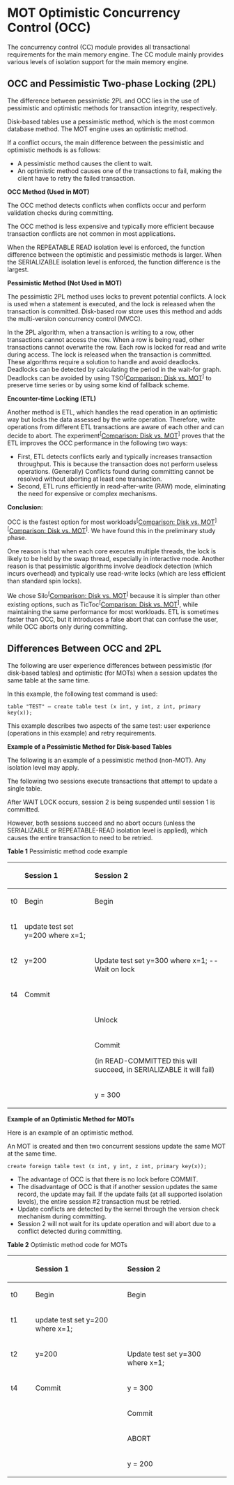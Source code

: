 # MOT Optimistic Concurrency Control \(OCC\)<a name="EN-US_TOPIC_0289899956"></a>

The concurrency control \(CC\) module provides all transactional requirements for the main memory engine. The CC module mainly provides various levels of isolation support for the main memory engine.

## OCC and Pessimistic Two-phase Locking \(2PL\)<a name="en-us_topic_0283137599_en-us_topic_0280525159_section48860244"></a>

The difference between pessimistic 2PL and OCC lies in the use of pessimistic and optimistic methods for transaction integrity, respectively.

Disk-based tables use a pessimistic method, which is the most common database method. The MOT engine uses an optimistic method.

If a conflict occurs, the main difference between the pessimistic and optimistic methods is as follows:

-   A pessimistic method causes the client to wait.
-   An optimistic method causes one of the transactions to fail, making the client have to retry the failed transaction.

**OCC Method \(Used in MOT\)**

The OCC method detects conflicts when conflicts occur and perform validation checks during committing.

The OCC method is less expensive and typically more efficient because transaction conflicts are not common in most applications.

When the REPEATABLE READ isolation level is enforced, the function difference between the optimistic and pessimistic methods is larger. When the SERIALIZABLE isolation level is enforced, the function difference is the largest.

**Pessimistic Method \(Not Used in MOT\)**

The pessimistic 2PL method uses locks to prevent potential conflicts. A lock is used when a statement is executed, and the lock is released when the transaction is committed. Disk-based row store uses this method and adds the multi-version concurrency control \(MVCC\).

In the 2PL algorithm, when a transaction is writing to a row, other transactions cannot access the row. When a row is being read, other transactions cannot overwrite the row. Each row is locked for read and write during access. The lock is released when the transaction is committed. These algorithms require a solution to handle and avoid deadlocks. Deadlocks can be detected by calculating the period in the wait-for graph. Deadlocks can be avoided by using TSO<sup>\[</sup>[Comparison: Disk vs. MOT](comparison-disk-vs-mot.md)<sup>\]</sup>  to preserve time series or by using some kind of fallback scheme.

**Encounter-time Locking \(ETL\)**

Another method is ETL, which handles the read operation in an optimistic way but locks the data assessed by the write operation. Therefore, write operations from different ETL transactions are aware of each other and can decide to abort. The experiment<sup>\[</sup>[Comparison: Disk vs. MOT](comparison-disk-vs-mot.md)<sup>\]</sup>  proves that the ETL improves the OCC performance in the following two ways:

-   First, ETL detects conflicts early and typically increases transaction throughput. This is because the transaction does not perform useless operations. \(Generally\) Conflicts found during committing cannot be resolved without aborting at least one transaction.
-   Second, ETL runs efficiently in read-after-write \(RAW\) mode, eliminating the need for expensive or complex mechanisms.

**Conclusion:**

OCC is the fastest option for most workloads<sup>\[</sup>[Comparison: Disk vs. MOT](comparison-disk-vs-mot.md)<sup>\]\[</sup>[Comparison: Disk vs. MOT](comparison-disk-vs-mot.md)<sup>\]</sup>. We have found this in the preliminary study phase.

One reason is that when each core executes multiple threads, the lock is likely to be held by the swap thread, especially in interactive mode. Another reason is that pessimistic algorithms involve deadlock detection \(which incurs overhead\) and typically use read-write locks \(which are less efficient than standard spin locks\).

We chose Silo<sup>\[</sup>[Comparison: Disk vs. MOT](comparison-disk-vs-mot.md)<sup>\]</sup>  because it is simpler than other existing options, such as TicToc<sup>\[</sup>[Comparison: Disk vs. MOT](comparison-disk-vs-mot.md)<sup>\]</sup>, while maintaining the same performance for most workloads. ETL is sometimes faster than OCC, but it introduces a false abort that can confuse the user, while OCC aborts only during committing.

## Differences Between OCC and 2PL<a name="en-us_topic_0283137599_en-us_topic_0280525159_section37089017"></a>

The following are user experience differences between pessimistic \(for disk-based tables\) and optimistic \(for MOTs\) when a session updates the same table at the same time.

In this example, the following test command is used:

```
table "TEST" – create table test (x int, y int, z int, primary key(x));
```

This example describes two aspects of the same test: user experience \(operations in this example\) and retry requirements.

**Example of a Pessimistic Method for Disk-based Tables**

The following is an example of a pessimistic method \(non-MOT\). Any isolation level may apply.

The following two sessions execute transactions that attempt to update a single table.

After WAIT LOCK occurs, session 2 is being suspended until session 1 is committed.

However, both sessions succeed and no abort occurs \(unless the SERIALIZABLE or REPEATABLE-READ isolation level is applied\), which causes the entire transaction to need to be retried.

**Table  1**  Pessimistic method code example

<a name="en-us_topic_0283137599_en-us_topic_0280525159_table38422929"></a>
<table><thead align="left"><tr id="en-us_topic_0283137599_en-us_topic_0280525159_row697534"><th class="cellrowborder" valign="top" width="5.050000000000001%" id="mcps1.2.4.1.1">&nbsp;&nbsp;</th>
<th class="cellrowborder" valign="top" width="32.32%" id="mcps1.2.4.1.2"><p id="en-us_topic_0283137599_en-us_topic_0280525159_p13119782"><a name="en-us_topic_0283137599_en-us_topic_0280525159_p13119782"></a><a name="en-us_topic_0283137599_en-us_topic_0280525159_p13119782"></a>Session 1</p>
</th>
<th class="cellrowborder" valign="top" width="62.629999999999995%" id="mcps1.2.4.1.3"><p id="en-us_topic_0283137599_en-us_topic_0280525159_p56069431"><a name="en-us_topic_0283137599_en-us_topic_0280525159_p56069431"></a><a name="en-us_topic_0283137599_en-us_topic_0280525159_p56069431"></a>Session 2</p>
</th>
</tr>
</thead>
<tbody><tr id="en-us_topic_0283137599_en-us_topic_0280525159_row45330064"><td class="cellrowborder" valign="top" width="5.050000000000001%" headers="mcps1.2.4.1.1 "><p id="en-us_topic_0283137599_en-us_topic_0280525159_p47856602"><a name="en-us_topic_0283137599_en-us_topic_0280525159_p47856602"></a><a name="en-us_topic_0283137599_en-us_topic_0280525159_p47856602"></a>t0</p>
</td>
<td class="cellrowborder" valign="top" width="32.32%" headers="mcps1.2.4.1.2 "><p id="en-us_topic_0283137599_en-us_topic_0280525159_p51179581"><a name="en-us_topic_0283137599_en-us_topic_0280525159_p51179581"></a><a name="en-us_topic_0283137599_en-us_topic_0280525159_p51179581"></a>Begin</p>
</td>
<td class="cellrowborder" valign="top" width="62.629999999999995%" headers="mcps1.2.4.1.3 "><p id="en-us_topic_0283137599_en-us_topic_0280525159_p51905376"><a name="en-us_topic_0283137599_en-us_topic_0280525159_p51905376"></a><a name="en-us_topic_0283137599_en-us_topic_0280525159_p51905376"></a>Begin</p>
</td>
</tr>
<tr id="en-us_topic_0283137599_en-us_topic_0280525159_row64495201"><td class="cellrowborder" valign="top" width="5.050000000000001%" headers="mcps1.2.4.1.1 "><p id="en-us_topic_0283137599_en-us_topic_0280525159_p56728775"><a name="en-us_topic_0283137599_en-us_topic_0280525159_p56728775"></a><a name="en-us_topic_0283137599_en-us_topic_0280525159_p56728775"></a>t1</p>
</td>
<td class="cellrowborder" valign="top" width="32.32%" headers="mcps1.2.4.1.2 "><p id="en-us_topic_0283137599_en-us_topic_0280525159_p31628099"><a name="en-us_topic_0283137599_en-us_topic_0280525159_p31628099"></a><a name="en-us_topic_0283137599_en-us_topic_0280525159_p31628099"></a>update test set y=200 where x=1;</p>
</td>
<td class="cellrowborder" valign="top" width="62.629999999999995%" headers="mcps1.2.4.1.3 ">&nbsp;&nbsp;</td>
</tr>
<tr id="en-us_topic_0283137599_en-us_topic_0280525159_row38543888"><td class="cellrowborder" valign="top" width="5.050000000000001%" headers="mcps1.2.4.1.1 "><p id="en-us_topic_0283137599_en-us_topic_0280525159_p35047246"><a name="en-us_topic_0283137599_en-us_topic_0280525159_p35047246"></a><a name="en-us_topic_0283137599_en-us_topic_0280525159_p35047246"></a>t2</p>
</td>
<td class="cellrowborder" valign="top" width="32.32%" headers="mcps1.2.4.1.2 "><p id="en-us_topic_0283137599_en-us_topic_0280525159_p20254652"><a name="en-us_topic_0283137599_en-us_topic_0280525159_p20254652"></a><a name="en-us_topic_0283137599_en-us_topic_0280525159_p20254652"></a>y=200</p>
</td>
<td class="cellrowborder" valign="top" width="62.629999999999995%" headers="mcps1.2.4.1.3 "><p id="en-us_topic_0283137599_en-us_topic_0280525159_p30014082"><a name="en-us_topic_0283137599_en-us_topic_0280525159_p30014082"></a><a name="en-us_topic_0283137599_en-us_topic_0280525159_p30014082"></a>Update test set y=300 where x=1; -- Wait on lock</p>
</td>
</tr>
<tr id="en-us_topic_0283137599_en-us_topic_0280525159_row1691286"><td class="cellrowborder" valign="top" width="5.050000000000001%" headers="mcps1.2.4.1.1 "><p id="en-us_topic_0283137599_en-us_topic_0280525159_p2776468"><a name="en-us_topic_0283137599_en-us_topic_0280525159_p2776468"></a><a name="en-us_topic_0283137599_en-us_topic_0280525159_p2776468"></a>t4</p>
</td>
<td class="cellrowborder" valign="top" width="32.32%" headers="mcps1.2.4.1.2 "><p id="en-us_topic_0283137599_en-us_topic_0280525159_p23567359"><a name="en-us_topic_0283137599_en-us_topic_0280525159_p23567359"></a><a name="en-us_topic_0283137599_en-us_topic_0280525159_p23567359"></a>Commit</p>
</td>
<td class="cellrowborder" valign="top" width="62.629999999999995%" headers="mcps1.2.4.1.3 ">&nbsp;&nbsp;</td>
</tr>
<tr id="en-us_topic_0283137599_en-us_topic_0280525159_row735665"><td class="cellrowborder" valign="top" width="5.050000000000001%" headers="mcps1.2.4.1.1 ">&nbsp;&nbsp;</td>
<td class="cellrowborder" valign="top" width="32.32%" headers="mcps1.2.4.1.2 ">&nbsp;&nbsp;</td>
<td class="cellrowborder" valign="top" width="62.629999999999995%" headers="mcps1.2.4.1.3 "><p id="en-us_topic_0283137599_en-us_topic_0280525159_p53469629"><a name="en-us_topic_0283137599_en-us_topic_0280525159_p53469629"></a><a name="en-us_topic_0283137599_en-us_topic_0280525159_p53469629"></a>Unlock</p>
</td>
</tr>
<tr id="en-us_topic_0283137599_en-us_topic_0280525159_row11464615"><td class="cellrowborder" valign="top" width="5.050000000000001%" headers="mcps1.2.4.1.1 ">&nbsp;&nbsp;</td>
<td class="cellrowborder" valign="top" width="32.32%" headers="mcps1.2.4.1.2 ">&nbsp;&nbsp;</td>
<td class="cellrowborder" valign="top" width="62.629999999999995%" headers="mcps1.2.4.1.3 "><p id="en-us_topic_0283137599_en-us_topic_0280525159_p20322390"><a name="en-us_topic_0283137599_en-us_topic_0280525159_p20322390"></a><a name="en-us_topic_0283137599_en-us_topic_0280525159_p20322390"></a>Commit</p>
<p id="en-us_topic_0283137599_en-us_topic_0280525159_p48683785"><a name="en-us_topic_0283137599_en-us_topic_0280525159_p48683785"></a><a name="en-us_topic_0283137599_en-us_topic_0280525159_p48683785"></a>(in READ-COMMITTED this will succeed, in SERIALIZABLE it will fail)</p>
</td>
</tr>
<tr id="en-us_topic_0283137599_en-us_topic_0280525159_row35500889"><td class="cellrowborder" valign="top" width="5.050000000000001%" headers="mcps1.2.4.1.1 ">&nbsp;&nbsp;</td>
<td class="cellrowborder" valign="top" width="32.32%" headers="mcps1.2.4.1.2 ">&nbsp;&nbsp;</td>
<td class="cellrowborder" valign="top" width="62.629999999999995%" headers="mcps1.2.4.1.3 "><p id="en-us_topic_0283137599_en-us_topic_0280525159_p44895854"><a name="en-us_topic_0283137599_en-us_topic_0280525159_p44895854"></a><a name="en-us_topic_0283137599_en-us_topic_0280525159_p44895854"></a>y = 300</p>
</td>
</tr>
</tbody>
</table>

**Example of an Optimistic Method for MOTs**

Here is an example of an optimistic method.

An MOT is created and then two concurrent sessions update the same MOT at the same time.

```
create foreign table test (x int, y int, z int, primary key(x));
```

-   The advantage of OCC is that there is no lock before COMMIT.
-   The disadvantage of OCC is that if another session updates the same record, the update may fail. If the update fails \(at all supported isolation levels\), the entire session \#2 transaction must be retried.
-   Update conflicts are detected by the kernel through the version check mechanism during committing.
-   Session 2 will not wait for its update operation and will abort due to a conflict detected during committing.

**Table  2**  Optimistic method code for MOTs

<a name="en-us_topic_0283137599_en-us_topic_0280525159_table55018171"></a>
<table><thead align="left"><tr id="en-us_topic_0283137599_en-us_topic_0280525159_row46055710"><th class="cellrowborder" valign="top" width="11.219999999999999%" id="mcps1.2.4.1.1">&nbsp;&nbsp;</th>
<th class="cellrowborder" valign="top" width="41.839999999999996%" id="mcps1.2.4.1.2"><p id="en-us_topic_0283137599_en-us_topic_0280525159_p47410670"><a name="en-us_topic_0283137599_en-us_topic_0280525159_p47410670"></a><a name="en-us_topic_0283137599_en-us_topic_0280525159_p47410670"></a>Session 1</p>
</th>
<th class="cellrowborder" valign="top" width="46.94%" id="mcps1.2.4.1.3"><p id="en-us_topic_0283137599_en-us_topic_0280525159_p15059044"><a name="en-us_topic_0283137599_en-us_topic_0280525159_p15059044"></a><a name="en-us_topic_0283137599_en-us_topic_0280525159_p15059044"></a>Session 2</p>
</th>
</tr>
</thead>
<tbody><tr id="en-us_topic_0283137599_en-us_topic_0280525159_row11823088"><td class="cellrowborder" valign="top" width="11.219999999999999%" headers="mcps1.2.4.1.1 "><p id="en-us_topic_0283137599_en-us_topic_0280525159_p18146039"><a name="en-us_topic_0283137599_en-us_topic_0280525159_p18146039"></a><a name="en-us_topic_0283137599_en-us_topic_0280525159_p18146039"></a>t0</p>
</td>
<td class="cellrowborder" valign="top" width="41.839999999999996%" headers="mcps1.2.4.1.2 "><p id="en-us_topic_0283137599_en-us_topic_0280525159_p60543075"><a name="en-us_topic_0283137599_en-us_topic_0280525159_p60543075"></a><a name="en-us_topic_0283137599_en-us_topic_0280525159_p60543075"></a>Begin</p>
</td>
<td class="cellrowborder" valign="top" width="46.94%" headers="mcps1.2.4.1.3 "><p id="en-us_topic_0283137599_en-us_topic_0280525159_p5042076"><a name="en-us_topic_0283137599_en-us_topic_0280525159_p5042076"></a><a name="en-us_topic_0283137599_en-us_topic_0280525159_p5042076"></a>Begin</p>
</td>
</tr>
<tr id="en-us_topic_0283137599_en-us_topic_0280525159_row45378689"><td class="cellrowborder" valign="top" width="11.219999999999999%" headers="mcps1.2.4.1.1 "><p id="en-us_topic_0283137599_en-us_topic_0280525159_p51795159"><a name="en-us_topic_0283137599_en-us_topic_0280525159_p51795159"></a><a name="en-us_topic_0283137599_en-us_topic_0280525159_p51795159"></a>t1</p>
</td>
<td class="cellrowborder" valign="top" width="41.839999999999996%" headers="mcps1.2.4.1.2 "><p id="en-us_topic_0283137599_en-us_topic_0280525159_p34658350"><a name="en-us_topic_0283137599_en-us_topic_0280525159_p34658350"></a><a name="en-us_topic_0283137599_en-us_topic_0280525159_p34658350"></a>update test set y=200 where x=1;</p>
</td>
<td class="cellrowborder" valign="top" width="46.94%" headers="mcps1.2.4.1.3 ">&nbsp;&nbsp;</td>
</tr>
<tr id="en-us_topic_0283137599_en-us_topic_0280525159_row33004572"><td class="cellrowborder" valign="top" width="11.219999999999999%" headers="mcps1.2.4.1.1 "><p id="en-us_topic_0283137599_en-us_topic_0280525159_p56124651"><a name="en-us_topic_0283137599_en-us_topic_0280525159_p56124651"></a><a name="en-us_topic_0283137599_en-us_topic_0280525159_p56124651"></a>t2</p>
</td>
<td class="cellrowborder" valign="top" width="41.839999999999996%" headers="mcps1.2.4.1.2 "><p id="en-us_topic_0283137599_en-us_topic_0280525159_p49802871"><a name="en-us_topic_0283137599_en-us_topic_0280525159_p49802871"></a><a name="en-us_topic_0283137599_en-us_topic_0280525159_p49802871"></a>y=200</p>
</td>
<td class="cellrowborder" valign="top" width="46.94%" headers="mcps1.2.4.1.3 "><p id="en-us_topic_0283137599_en-us_topic_0280525159_p7500711"><a name="en-us_topic_0283137599_en-us_topic_0280525159_p7500711"></a><a name="en-us_topic_0283137599_en-us_topic_0280525159_p7500711"></a>Update test set y=300 where x=1;</p>
</td>
</tr>
<tr id="en-us_topic_0283137599_en-us_topic_0280525159_row397536"><td class="cellrowborder" valign="top" width="11.219999999999999%" headers="mcps1.2.4.1.1 "><p id="en-us_topic_0283137599_en-us_topic_0280525159_p32200450"><a name="en-us_topic_0283137599_en-us_topic_0280525159_p32200450"></a><a name="en-us_topic_0283137599_en-us_topic_0280525159_p32200450"></a>t4</p>
</td>
<td class="cellrowborder" valign="top" width="41.839999999999996%" headers="mcps1.2.4.1.2 "><p id="en-us_topic_0283137599_en-us_topic_0280525159_p58099644"><a name="en-us_topic_0283137599_en-us_topic_0280525159_p58099644"></a><a name="en-us_topic_0283137599_en-us_topic_0280525159_p58099644"></a>Commit</p>
</td>
<td class="cellrowborder" valign="top" width="46.94%" headers="mcps1.2.4.1.3 "><p id="en-us_topic_0283137599_en-us_topic_0280525159_p8450743"><a name="en-us_topic_0283137599_en-us_topic_0280525159_p8450743"></a><a name="en-us_topic_0283137599_en-us_topic_0280525159_p8450743"></a>y = 300</p>
</td>
</tr>
<tr id="en-us_topic_0283137599_en-us_topic_0280525159_row8947828"><td class="cellrowborder" valign="top" width="11.219999999999999%" headers="mcps1.2.4.1.1 ">&nbsp;&nbsp;</td>
<td class="cellrowborder" valign="top" width="41.839999999999996%" headers="mcps1.2.4.1.2 ">&nbsp;&nbsp;</td>
<td class="cellrowborder" valign="top" width="46.94%" headers="mcps1.2.4.1.3 "><p id="en-us_topic_0283137599_en-us_topic_0280525159_p43191062"><a name="en-us_topic_0283137599_en-us_topic_0280525159_p43191062"></a><a name="en-us_topic_0283137599_en-us_topic_0280525159_p43191062"></a>Commit</p>
</td>
</tr>
<tr id="en-us_topic_0283137599_en-us_topic_0280525159_row53175240"><td class="cellrowborder" valign="top" width="11.219999999999999%" headers="mcps1.2.4.1.1 ">&nbsp;&nbsp;</td>
<td class="cellrowborder" valign="top" width="41.839999999999996%" headers="mcps1.2.4.1.2 ">&nbsp;&nbsp;</td>
<td class="cellrowborder" valign="top" width="46.94%" headers="mcps1.2.4.1.3 "><p id="en-us_topic_0283137599_en-us_topic_0280525159_p27341505"><a name="en-us_topic_0283137599_en-us_topic_0280525159_p27341505"></a><a name="en-us_topic_0283137599_en-us_topic_0280525159_p27341505"></a>ABORT</p>
</td>
</tr>
<tr id="en-us_topic_0283137599_en-us_topic_0280525159_row44746961"><td class="cellrowborder" valign="top" width="11.219999999999999%" headers="mcps1.2.4.1.1 ">&nbsp;&nbsp;</td>
<td class="cellrowborder" valign="top" width="41.839999999999996%" headers="mcps1.2.4.1.2 ">&nbsp;&nbsp;</td>
<td class="cellrowborder" valign="top" width="46.94%" headers="mcps1.2.4.1.3 "><p id="en-us_topic_0283137599_en-us_topic_0280525159_p8664129"><a name="en-us_topic_0283137599_en-us_topic_0280525159_p8664129"></a><a name="en-us_topic_0283137599_en-us_topic_0280525159_p8664129"></a>y = 200</p>
</td>
</tr>
</tbody>
</table>

